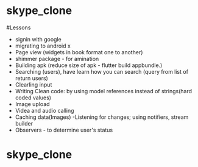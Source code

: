# skype_clone

#Lessons 
- signin with google
- migrating to android x
- Page view (widgets in book format one to another)
- shimmer package - for amination
- Building apk (reduce size of apk - flutter build appbundle.)
- Searching (users), have learn how you can search (query from list of return users)
- Clearling input
- Writing Clean code: by using model references instead of strings(hard coded values)
- Image upload
- Videa and audio calling
- Caching data(Images)
-Listening for changes; using notifiers, stream builder
- Observers - to determine user's status


# skype_clone
